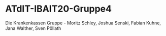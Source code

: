# ATdIT-IBAIT20-Gruppe4
Die Krankenkassen Gruppe - Moritz Schley, Joshua Senski, Fabian Kuhne, Jana Walther, Sven Pöllath
